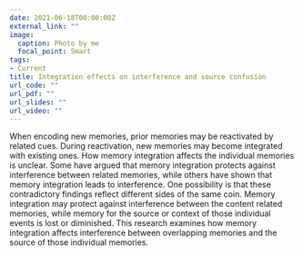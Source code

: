 ```yaml
---
date: 2021-06-18T00:00:00Z
external_link: ""
image:
  caption: Photo by me
  focal_point: Smart
tags:
- Current
title: Integration effects on interference and source confusion
url_code: ""
url_pdf: ""
url_slides: ""
url_video: ""
---
```


When encoding new memories, prior memories may be reactivated by related cues. During reactivation, new memories may become integrated with existing ones. How memory integration affects the individual memories is unclear. Some have argued that memory integration protects against interference between related memories, while others have shown that memory integration leads to interference. One possibility is that these contradictory findings reflect different sides of the same coin. Memory integration may protect against interference between the content related memories, while memory for the source or context of those individual events is lost or diminished. This research examines how memory integration affects interference between overlapping memories and the source of those individual memories. 